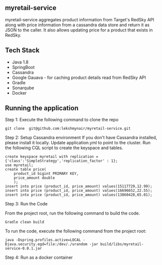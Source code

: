 ## myretail-service

myretail-service aggregates product information from Target's RedSky API along with price information from a cassandra data store and return it as JSON to the caller. It also allows updating price for a product that exists in RedSky. 

 ## Tech Stack
   - Java 1.8 
   - SpringBoot
   - Cassandra
   - Google Gauava - for caching product details read from RedSky API
   - Gradle
   - Sonarqube
   - Docker
 
 ## Running the application
  
Step 1: Execute the following command to clone the repo
```
git clone  git@github.com:lekshmynair/myretail-service.git
```   

Step 2: Setup Cassandra environment
If you don't have Cassandra installed, please install it locally.  Update application.yml to point to the cluster.
Run the following CQL script to create the keyspace and tables.
```
create keyspace myretail with replication = {'class':'SimpleStrategy','replication_factor' : 1};
use myretail;
create table price(
    product_id bigint PRIMARY KEY,
    price_amount double
    );
insert into price (product_id, price_amount) values(15117729,12.99);
insert into price (product_id, price_amount) values(16696652,22.55);
insert into price (product_id, price_amount) values(13860428,65.01);
```       
Step 3: Run the Code

From the project root, run the following command to build the code.
```
Gradle clean build
```
To run the code, execute the following command from the project root:
```
java -Dspring.profiles.active=LOCAL -Djava.security.egd=file:/dev/./urandom -jar build/libs/myretail-service-0.0.1.jar
```
Step 4: Run as a docker container

 
  


  
 
